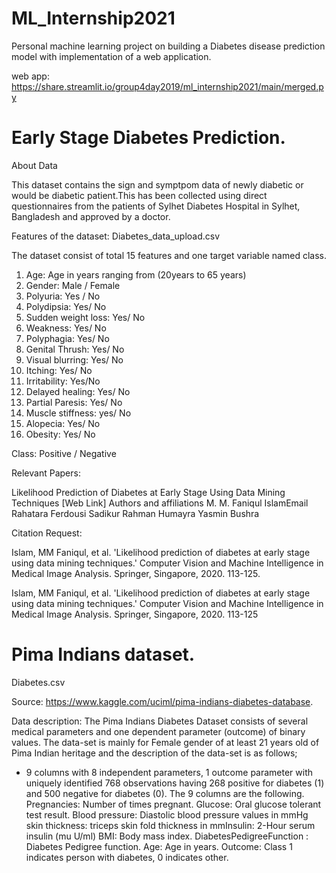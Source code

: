 # ML_Internship2021
Personal machine learning project on building a Diabetes disease prediction model with implementation of a web application.

web app: https://share.streamlit.io/group4day2019/ml_internship2021/main/merged.py

#  Early Stage Diabetes Prediction.

About Data

This dataset contains the sign and symptpom data of newly diabetic or would be diabetic patient.This has been collected using direct questionnaires from the patients of Sylhet Diabetes Hospital in Sylhet, Bangladesh and approved by a doctor.

Features of the dataset: Diabetes_data_upload.csv

The dataset consist of total 15 features and one target variable named class.

1. Age: Age in years ranging from (20years to 65 years)
2. Gender: Male / Female
3. Polyuria: Yes / No
4. Polydipsia: Yes/ No
5. Sudden weight loss: Yes/ No
6. Weakness: Yes/ No
7. Polyphagia: Yes/ No
8. Genital Thrush: Yes/ No
9. Visual blurring: Yes/ No
10. Itching: Yes/ No
11. Irritability: Yes/No
12. Delayed healing: Yes/ No
13. Partial Paresis: Yes/ No
14. Muscle stiffness: yes/ No
15. Alopecia: Yes/ No
16. Obesity: Yes/ No

Class: Positive / Negative


Relevant Papers:

Likelihood Prediction of Diabetes at Early Stage Using Data Mining Techniques
[Web Link]
Authors and affiliations
M. M. Faniqul IslamEmail
Rahatara Ferdousi
Sadikur Rahman
Humayra Yasmin Bushra

Citation Request:

Islam, MM Faniqul, et al. 'Likelihood prediction of diabetes at early stage using data mining techniques.' Computer Vision and Machine Intelligence in Medical Image Analysis. Springer, Singapore, 2020. 113-125.

Islam, MM Faniqul, et al. 'Likelihood prediction of diabetes at early stage using data mining techniques.' Computer Vision and Machine Intelligence in Medical Image Analysis. Springer, Singapore, 2020. 113-125



# Pima Indians dataset.

Diabetes.csv

Source: https://www.kaggle.com/uciml/pima-indians-diabetes-database.


Data description: The Pima Indians Diabetes Dataset consists of several medical parameters and
one dependent parameter (outcome) of binary values. The data-set is mainly for Female gender of at
least 21 years old of Pima Indian heritage and the description of the data-set is as follows;
* 9 columns with 8 independent parameters, 1 outcome parameter with uniquely identified 768
observations having 268 positive for diabetes (1) and 500 negative for diabetes (0).
The 9 columns are the following.
Pregnancies: Number of times pregnant.
Glucose: Oral glucose tolerant test result.
Blood pressure: Diastolic blood pressure values in mmHg
skin thickness: triceps skin fold thickness in mmInsulin: 2-Hour serum insulin (mu U/ml)
BMI: Body mass index.
DiabetesPedigreeFunction : Diabetes Pedigree function.
Age: Age in years.
Outcome: Class 1 indicates person with diabetes, 0 indicates other.


